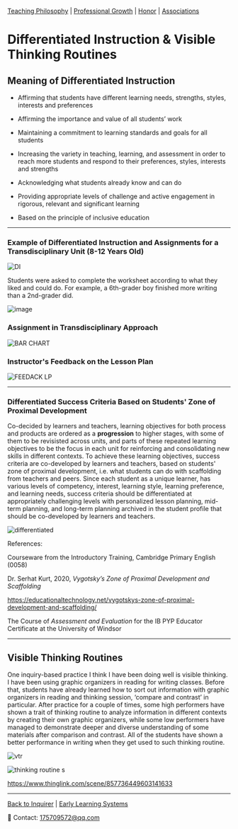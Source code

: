 [Teaching Philosophy](./philosophya.md) | [Professional Growth](./professional.md) | [Honor](./honors.md) | [Associations](./associations.md)

# Differentiated Instruction & Visible Thinking Routines

## Meaning of Differentiated Instruction

- Affirming that students have different learning needs, strengths, styles, interests and preferences

- Affirming the importance and value of all students’ work

- Maintaining a commitment to learning standards and goals for all students

- Increasing the variety in teaching, learning, and assessment in order to reach more students and respond to their preferences, styles, interests and strengths

- Acknowledging what students already know and can do

- Providing appropriate levels of challenge and active engagement in rigorous, relevant and significant learning

- Based on the principle of inclusive education

---

### Example of Differentiated Instruction and Assignments for a Transdisciplinary Unit (8-12 Years Old)

![DI](https://user-images.githubusercontent.com/109213222/182414196-9842b842-2858-45f4-b3ac-82d6ab2df2e1.png)

Students were asked to complete the worksheet according to what they liked and could do. For example, a 6th-grader boy finished more writing than a 2nd-grader did.

![image](https://user-images.githubusercontent.com/109213222/182388879-9e815087-1f18-49c7-85b2-3f92fa7c720b.png)

### Assignment in Transdisciplinary Approach

![BAR CHART](https://user-images.githubusercontent.com/109213222/182414384-e5984a4b-90ed-472f-9aab-c347a59e5fff.png)

### Instructor's Feedback on the Lesson Plan

![FEEDACK LP](https://user-images.githubusercontent.com/109213222/182414610-a804eab8-33cc-45fc-b03d-f96874599125.png)

---

### Differentiated Success Criteria Based on Students' Zone of Proximal Development

Co-decided by learners and teachers, learning objectives for both process and products are ordered as a **progression** to higher stages, with some of them to be revisisted across units, and parts of these repeated learning objectives to be the focus in each unit for reinforcing and consolidating new skills in different contexts. To achieve these learning objectives, success criteria are co-developed by learners and teachers, based on students' zone of proximal development, i.e. what students can do with scaffolding from teachers and peers. Since each student as a unique learner, has various levels of competency, interest, learning style, learning preference, and learning needs, success criteria should be differentiated at appropriately challenging levels with personalized lesson planning, mid-term planning, and long-term planning archived in the student profile that should be co-developed by learners and teachers.

![differentiated](https://user-images.githubusercontent.com/109213222/185276422-280147a2-aa76-4487-a9f2-4cd57d59f4be.JPG)

References:

Courseware from the Introductory Training, Cambridge Primary English (0058)

Dr. Serhat Kurt, 2020, _Vygotsky’s Zone of Proximal Development and Scaffolding_

<https://educationaltechnology.net/vygotskys-zone-of-proximal-development-and-scaffolding/>

The Course of _Assessment and Evaluation_ for the IB PYP Educator Certificate at the University of Windsor 

---

## Visible Thinking Routines

One inquiry-based practice I think I have been doing well is visible thinking. I have been using graphic organizers in reading for writing classes. Before that, students have already learned how to sort out information with graphic organizers in reading and thinking session, ‘compare and contrast’ in particular. After practice for a couple of times, some high performers have shown a trait of thinking routine to analyze information in different contexts by creating their own graphic organizers, while some low performers have managed to demonstrate deeper and diverse understanding of some materials after comparison and contrast. All of the students have shown a better performance in writing when they get used to such thinking routine.

![vtr](https://user-images.githubusercontent.com/109213222/183083580-8801a6d2-6f34-44e6-88c2-aa9c5c4ba58a.JPG)

![thinking routine s](https://user-images.githubusercontent.com/109213222/183058520-c0ec7f46-9924-467e-a6bf-f0c7daa4304b.JPG)

<https://www.thinglink.com/scene/857736449603141633>

---

 [Back to Inquirer](./teachingandlearning4) | [Early Learning Systems](./earlylearning.md)

📧 Contact:
<175709572@qq.com>
